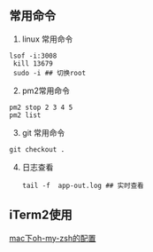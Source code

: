 ## 常用命令

1. linux 常用命令

```linux
lsof -i:3008
 kill 13679
 sudo -i ## 切换root
```



2. pm2常用命令

```node
pm2 stop 2 3 4 5
pm2 list
```



3. git 常用命令

```git
git checkout .

```



4. 日志查看

   ```linux
   tail -f  app-out.log ## 实时查看
   
   ```





## iTerm2使用

[mac下oh-my-zsh的配置](https://zhuanlan.zhihu.com/p/26373052)